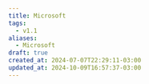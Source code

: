 ```yaml
---
title: Microsoft
tags:
  - v1.1
aliases:
  - Microsoft
draft: true
created_at: 2024-07-07T22:29:11-03:00
updated_at: 2024-10-09T16:57:37-03:00
---
```


